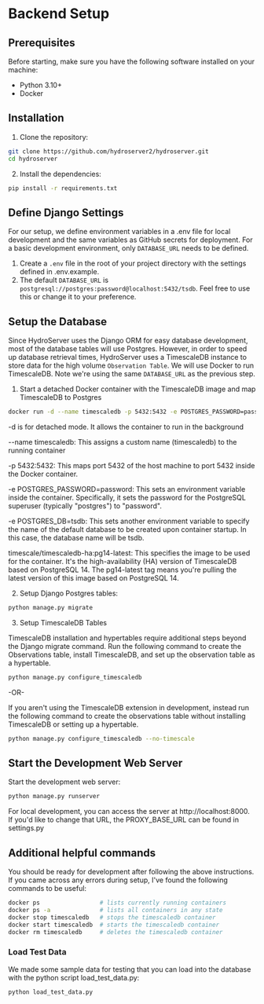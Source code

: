 # Backend Setup

## Prerequisites

Before starting, make sure you have the following software installed on your machine:

- Python 3.10+
- Docker

## Installation

1. Clone the repository:

```bash
git clone https://github.com/hydroserver2/hydroserver.git
cd hydroserver
```

2. Install the dependencies:

```bash
pip install -r requirements.txt
```

## Define Django Settings

For our setup, we define environment variables in a .env file for local development and the same variables as GitHub secrets for deployment. For a basic development environment, only `DATABASE_URL` needs to be defined.

1. Create a `.env` file in the root of your project directory with the settings defined in .env.example.
2. The default `DATABASE_URL` is `postgresql://postgres:password@localhost:5432/tsdb`. Feel free to use this or change it to your preference.

## Setup the Database

Since HydroServer uses the Django ORM for easy database development, most of the database tables will use Postgres. However, in order to speed up database retrieval times, HydroServer uses a TimescaleDB instance to store data for the high volume `Observation Table`. We will use Docker to run TimescaleDB. Note we're using the same `DATABASE_URL` as the previous step.

1. Start a detached Docker container with the TimescaleDB image and map TimescaleDB to Postgres

```bash
docker run -d --name timescaledb -p 5432:5432 -e POSTGRES_PASSWORD=password -e POSTGRES_DB=tsdb timescale/timescaledb-ha:pg14-latest
```

-d is for detached mode. It allows the container to run in the background

--name timescaledb: This assigns a custom name (timescaledb) to the running container

-p 5432:5432: This maps port 5432 of the host machine to port 5432 inside the Docker container.

-e POSTGRES_PASSWORD=password: This sets an environment variable inside the container. Specifically, it sets the password for the PostgreSQL superuser (typically "postgres") to "password".

-e POSTGRES_DB=tsdb: This sets another environment variable to specify the name of the default database to be created upon container startup. In this case, the database name will be tsdb.

timescale/timescaledb-ha:pg14-latest: This specifies the image to be used for the container. It's the high-availability (HA) version of TimescaleDB based on PostgreSQL 14. The pg14-latest tag means you're pulling the latest version of this image based on PostgreSQL 14.

2. Setup Django Postgres tables:

```bash
python manage.py migrate
```

3. Setup TimescaleDB Tables

TimescaleDB installation and hypertables require additional steps beyond the Django migrate command. Run the following command to create the Observations table, install TimescaleDB, and set up the observation table as a hypertable.

```bash
python manage.py configure_timescaledb
```

-OR-

If you aren't using the TimescaleDB extension in development, instead run the following command to create the
observations table without installing TimescaleDB or setting up a hypertable.

```bash
python manage.py configure_timescaledb --no-timescale
```

## Start the Development Web Server

Start the development web server:

```bash
python manage.py runserver
```

For local development, you can access the server at http://localhost:8000. If you'd like to change that URL, the PROXY_BASE_URL can be found in settings.py

## Additional helpful commands

You should be ready for development after following the above instructions. If you came across any errors during setup, I've found the following commands to be useful:

```bash
docker ps                 # lists currently running containers
docker ps -a              # lists all containers in any state
docker stop timescaledb   # stops the timescaledb container
docker start timescaledb  # starts the timescaledb container
docker rm timescaledb     # deletes the timescaledb container
```

### Load Test Data

We made some sample data for testing that you can load into the database with the python script load_test_data.py:

```bash
python load_test_data.py
```
